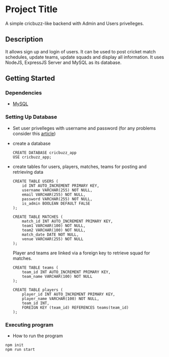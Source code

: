 # Project Title

A simple cricbuzz-like backend with Admin and Users privelleges.

## Description

It allows sign up and login of users. It can be used to post cricket match schedules, update teams, update squads and display all information. It uses NodeJS, ExpressJS Server and MySQL as its database.


## Getting Started

### Dependencies

* [MySQL](https://dev.mysql.com/downloads/mysql/)

### Setting Up Database

* Set user privelleges with username and password (for any problems consider this [article](https://medium.com/@kelvinekrresa/mysql-client-does-not-support-authentication-protocol-6eed9a6e813e))
* create a database
  ```
  CREATE DATABASE cricbuzz_app
  USE cricbuzz_app;
  ```
* create tables for users, players, matches, teams for posting and retrieving data

  ```
  CREATE TABLE USERS (
      id INT AUTO_INCREMENT PRIMARY KEY,
      username VARCHAR(255) NOT NULL,
      email VARCHAR(255) NOT NULL,
      password VARCHAR(255) NOT NULL,
      is_admin BOOLEAN DEFAULT FALSE
  );
  ```

  ```
  CREATE TABLE MATCHES (
      match_id INT AUTO_INCREMENT PRIMARY KEY,
      team1 VARCHAR(100) NOT NULL,
      team2 VARCHAR(100) NOT NULL,
      match_date DATE NOT NULL,
      venue VARCHAR(255) NOT NULL
  );
  ```
  Player and teams are linked via a foreign key to retrieve squad for matches.

  ```
  CREATE TABLE teams (
      team_id INT AUTO_INCREMENT PRIMARY KEY,
      team_name VARCHAR(100) NOT NULL
  );
  
  CREATE TABLE players (
      player_id INT AUTO_INCREMENT PRIMARY KEY,
      player_name VARCHAR(100) NOT NULL,
      team_id INT,
      FOREIGN KEY (team_id) REFERENCES teams(team_id)
  );
  ```


### Executing program

* How to run the program
```
npm init
npm run start
```
